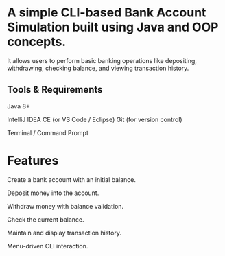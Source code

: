 

# A simple CLI-based Bank Account Simulation built using Java and OOP concepts.
It allows users to perform basic banking operations like depositing, withdrawing, checking balance, and viewing transaction history.

## Tools & Requirements

Java 8+

IntelliJ IDEA CE (or VS Code / Eclipse)
Git (for version control)

Terminal / Command Prompt

# Features

Create a bank account with an initial balance.

Deposit money into the account.

Withdraw money with balance validation.

Check the current balance.

Maintain and display transaction history.

Menu-driven CLI interaction.